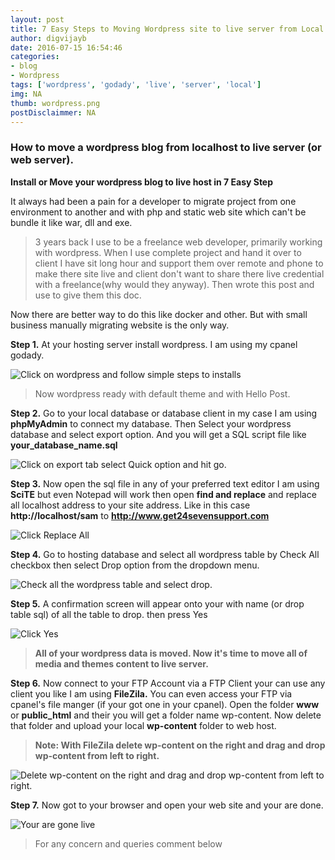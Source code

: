 ```yaml
---
layout: post
title: 7 Easy Steps to Moving Wordpress site to live server from Local
author: digvijayb
date: 2016-07-15 16:54:46
categories:
- blog
- Wordpress
tags: ['wordpress', 'godady', 'live', 'server', 'local']
img: NA
thumb: wordpress.png
postDisclaimmer: NA
---
```

### How to move a wordpress blog from localhost to live server (or web server).
**Install or Move your wordpress blog to live host in 7 Easy Step**

It always had been a pain for a developer to migrate project from one environment to another and with php and static web site which can't be bundle it like war, dll and exe.

>3 years back I use to be a freelance web developer, primarily working with wordpress. When I use complete project and hand it over to client I have sit long hour and support them over remote and phone to make there site live and client don't want to share there live credential with a freelance(why would they anyway). Then wrote this post and use to give them this doc.

Now there are better way to do this like docker and other. But with small business manually migrating website is the only way.

**Step 1.** At your hosting server install wordpress. I am using my cpanel godady.

![Click on wordpress and follow simple steps to installs](http://4.bp.blogspot.com/-r2oW-oHPnZE/U8DATkxFmPI/AAAAAAAAAVs/5KZ18fFDtsM/s1600/web_host_wp.png)

> Now wordpress ready with default theme and with Hello Post.<!--more-->

**Step 2.** Go to your local database or database client in my case I am using **phpMyAdmin** to connect my database. Then Select your wordpress database and select export option. And you will get a SQL script file like **your_database_name.sql**

![Click on export tab select Quick option and hit go.](http://2.bp.blogspot.com/-lPjT3eGDxYw/U8DNUyos54I/AAAAAAAAAWY/3Ej2KHjvD4k/s1600/local_db_Export.png)

**Step 3.** Now open the sql file in any of your preferred text editor I am using **SciTE** but even Notepad will work then open **find and replace** and replace all localhost address to your site address.
Like in this case **http://localhost/sam** to **http://www.get24sevensupport.com**

![Click Replace All](http://4.bp.blogspot.com/-wKgkq6jNh1Q/U8DNUUh1MHI/AAAAAAAAAWU/Uh3_-I-3RjM/s1600/db_url_replace.png)

**Step 4.** Go to hosting database and select all wordpress table by Check All checkbox then select Drop option from the dropdown menu.

![Check all the wordpress table and select drop.](http://2.bp.blogspot.com/-YMvl-k8-8eY/U8DNV8NCDuI/AAAAAAAAAWs/kYizWre9jAs/s1600/prod_db.png)

**Step 5.** A confirmation screen will appear onto your with name (or drop table sql) of all the table to drop. then press Yes

![Click Yes](http://2.bp.blogspot.com/-BfK_bp94h6A/U8DNWKctT1I/AAAAAAAAAWw/4AHOsEG708A/s1600/prod_db_drop.png)

> **All of your wordpress data is moved. Now it's time to move all of media and themes content to live server.**

**Step 6.** Now connect to your FTP Account via a FTP Client your can use any client you like I am using **FileZila.** You can even access your FTP via cpanel's file manger (if your got one in your cpanel). Open the folder **www** or **public_html** and their you will get a folder name wp-content. Now delete that folder and upload your local **wp-content** folder to web host.

> **Note: With FileZila delete wp-content on the right and drag and drop wp-content from left to right.**

![Delete wp-content on the right and drag and drop wp-content from left to right.](http://3.bp.blogspot.com/-1NV-moJ6pIQ/U8DNUmnGEiI/AAAAAAAAAWc/b49-zBvEK2A/s1600/fillzila_wp.png)

**Step 7.** Now got to your browser and open your web site and your are done.

![Your are gone live](http://3.bp.blogspot.com/-FS9z70ts3lk/U8DNZVcX3fI/AAAAAAAAAXI/9d5bRyemwzk/s1600/wp_site_prod.png)

>For any concern and queries comment below
